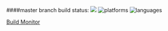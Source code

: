 ####master branch build status: 
![](https://travis-ci.org/vantanllc/TinyAgainstTheGiants.svg?branch=master)
![platforms](https://img.shields.io/badge/platforms-iOS-blue.svg)
![languages](https://img.shields.io/badge/languages-Swift-blue.svg)

[Build Monitor](https://travis-ci.org/vantanllc/TinyAgainstTheGiants)
